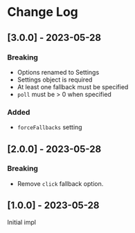 # Change Log

## [3.0.0] - 2023-05-28

### Breaking

- Options renamed to Settings
- Settings object is required
- At least one fallback must be specified
- `poll` must be > 0 when specified

### Added

- `forceFallbacks` setting

## [2.0.0] - 2023-05-28

### Breaking

- Remove `click` fallback option.

## [1.0.0] - 2023-05-28

Initial impl
